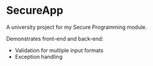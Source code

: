 # SecureApp
A university project for my Secure Programming module.

Demonstrates front-end and back-end:
- Validation for multiple input formats
- Exception handling
